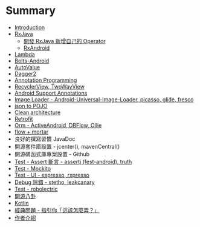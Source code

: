 # Summary

* [Introduction](README.md)
* [RxJava](RxJava.md)
   * [開發 RxJava 新增自己的 Operator](kai_fa_rxjava_xin_zeng_zi_ji_de_operator.md)
   * [RxAndroid](rxandroid.md)
* [Lambda](lambda.md)
* [Bolts-Android](bolts-android.md)
* [AutoValue](autovalue.md)
* [Dagger2](dagger2.md)
* [Annotation Programming](annotation_programming.md)
* [RecyclerView, TwoWayView](recyclerview_twowayview.md)
* [Android Support Annotations](android_support_annotations.md)
* [Image Loader - Android-Universal-Image-Loader, picasso, glide, fresco](image_loader_android-universal-image-loader,_picasso,_glide,_fresco.md)
* [json to POJO](json_to_pojo.md)
* [Clean architecture](clean_architecture.md)
* [Retrofit](retrofit.md)
* [Orm - ActiveAndroid, DBFlow, Ollie](orm_-_activeandroid,_dbflow,_ollie.md)
* [flow + mortar](flow_mortar.md)
* 良好的撰寫習慣 JavaDoc
* 開源套件庫設置 - jcenter(), mavenCentral()
* 開源碼函式庫專案設置 - Github
* [Test - Assert 斷言 - assertj (fest-android), truth](assert_duan_yan_-_assertj__fest_-_android.md)
* [Test - Mockito](mockito.md)
* [Test - UI - espresso, rxpresso](test_-_espresso,_rxpresso.md)
* [Debug 除錯 - stetho, leakcanary](debug_chu_cuo_-_stetho_,_leakcanary.md)
* [Test - robolectric](test_-_robolectric.md)
* [開源八卦](kai_yuan_ba_gua.md)
* [Kotlin](kotlin.md)
* [經典問題 - 指引你「這該怎麼弄？」](jing_dian_wen_ti_-_zhi_yin_ni_300c_zhe_gai_zen_me_nong_ff1f_300d.md)
* [作者介紹](zuo_zhe_jie_shao.md)

